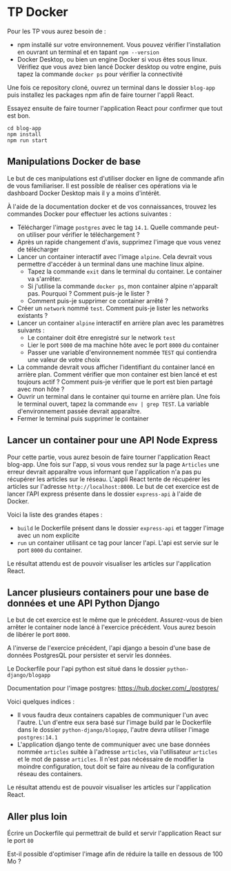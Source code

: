 # TP Docker

Pour les TP vous aurez besoin de :
 - npm installé sur votre environnement. Vous pouvez vérifier l'installation en ouvrant un terminal et en tapant `npm --version`
 - Docker Desktop, ou bien un engine Docker si vous êtes sous linux. Vérifiez que vous avez bien lancé Docker desktop ou votre engine, puis tapez la commande `docker ps` pour vérifier la connectivité

Une fois ce repository cloné, ouvrez un terminal dans le dossier `blog-app` puis installez les packages npm afin de faire tourner l'appli React.

Essayez ensuite de faire tourner l'application React pour confirmer que tout est bon.

```shell
cd blog-app
npm install
npm run start
```


## Manipulations Docker de base

Le but de ces manipulations est d'utiliser docker en ligne de commande afin de vous familiariser. Il est possible de réaliser ces opérations via le dashboard Docker Desktop mais il y a moins d'intérêt.

À l'aide de la documentation docker et de vos connaissances, trouvez les commandes Docker pour effectuer les actions suivantes :
 - Télécharger l'image `postgres` avec le tag `14.1`. Quelle commande peut-on utiliser pour vérifier le téléchargement ?
 - Après un rapide changement d'avis, supprimez l'image que vous venez de télécharger
 - Lancer un container interactif avec l'image `alpine`. Cela devrait vous permettre d'accéder à un terminal dans une machine linux alpine.
   - Tapez la commande `exit` dans le terminal du container. Le container va s'arrêter.
   - Si j'utilise la commande `docker ps`, mon container alpine n'apparaît pas. Pourquoi ? Comment puis-je le lister ?
   - Comment puis-je supprimer ce container arrêté ?
 - Créer un `network` nommé `test`. Comment puis-je lister les networks existants ?
 - Lancer un container `alpine` interactif en arrière plan avec les paramètres suivants :
   - Le container doit être enregistré sur le network `test`
   - Lier le port `5000` de ma machine hôte avec le port `8000` du container
   - Passer une variable d'environnement nommée `TEST` qui contiendra une valeur de votre choix
 - La commande devrait vous afficher l'identifiant du container lancé en arrière plan. Comment vérifier que mon container est bien lancé et est toujours actif ? Comment puis-je vérifier que le port est bien partagé avec mon hôte ?
 - Ouvrir un terminal dans le container qui tourne en arrière plan. Une fois le terminal ouvert, tapez la commande `env | grep TEST`. La variable d'environnement passée devrait apparaître.
 - Fermer le terminal puis supprimer le container

## Lancer un container pour une API Node Express

Pour cette partie, vous aurez besoin de faire tourner l'application React blog-app.
Une fois sur l'app, si vous vous rendez sur la page `Articles` une erreur devrait apparaître vous informant que l'application n'a pas pu récupérer les articles sur le réseau.
L'appli React tente de récupérer les articles sur l'adresse `http://localhost:8000`.
Le but de cet exercice est de lancer l'API express présente dans le dossier `express-api` à l'aide de Docker.

Voici la liste des grandes étapes :
   - `build` le Dockerfile présent dans le dossier `express-api` et tagger l'image avec un nom explicite
   - `run` un container utilisant ce tag pour lancer l'api. L'api est servie sur le port `8000` du container.

Le résultat attendu est de pouvoir visualiser les articles sur l'application React.

## Lancer plusieurs containers pour une base de données et une API Python Django

Le but de cet exercice est le même que le précédent. Assurez-vous de bien arrêter le container node lancé à l'exercice précédent. Vous aurez besoin de libérer le port `8000`.

A l'inverse de l'exercice précédent, l'api django a besoin d'une base de données PostgresQL pour persister et servir les données.

Le Dockerfile pour l'api python est situé dans le dossier `python-django/blogapp`

Documentation pour l'image postgres: https://hub.docker.com/_/postgres/

Voici quelques indices :
 - Il vous faudra deux containers capables de communiquer l'un avec l'autre. L'un d'entre eux sera basé sur l'image build par le Dockerfile dans le dossier `python-django/blogapp`, l'autre devra utiliser l'image `postgres:14.1`
 - L'application django tente de communiquer avec une base données nommée `articles` suitée à l'adresse `articles`, via l'utilisateur `articles` et le mot de passe `articles`. Il n'est pas nécéssaire de modifier la moindre configuration, tout doit se faire au niveau de la configuration réseau des containers.

Le résultat attendu est de pouvoir visualiser les articles sur l'application React.

## Aller plus loin

Écrire un Dockerfile qui permettrait de build et servir l'application React sur le port `80`

Est-il possible d'optimiser l'image afin de réduire la taille en dessous de 100 Mo ?
